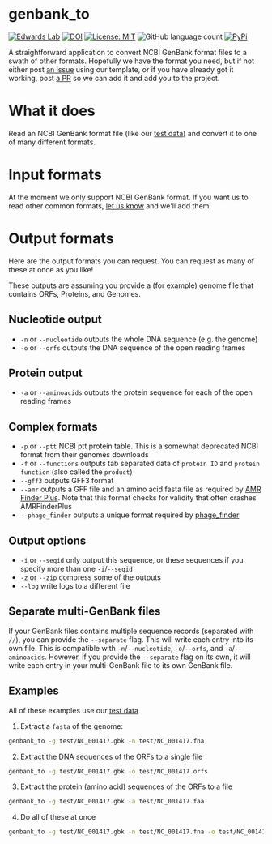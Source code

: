 # genbank_to

[![Edwards Lab](https://img.shields.io/badge/Bioinformatics-EdwardsLab-03A9F4)](https://edwards.flinders.edu.au/)
[![DOI](https://www.zenodo.org/badge/481464683.svg)](https://www.zenodo.org/badge/latestdoi/481464683)
[![License: MIT](https://img.shields.io/badge/License-MIT-yellow.svg)](https://opensource.org/licenses/MIT)
![GitHub language count](https://img.shields.io/github/languages/count/linsalrob/genbank_to)
[![PyPi](https://img.shields.io/pypi/pyversions/genbank_to.svg?style=flat-square&label=PyPi%20Versions)](https://pypi.org/project/genbank_to/)

A straightforward application to convert NCBI GenBank format files to a swath of other formats. Hopefully we have the 
format you need, but if not either post [an issue](https://github.com/linsalrob/genbank_to/issues) using our template,
or if you have already got it working, post [a PR](https://github.com/linsalrob/genbank_to/pulls) so we can add it and
add you to the project.

# What it does

Read an NCBI GenBank format file (like our [test data](test/NC_001417.gbk)) and convert it to one of many
different formats.

# Input formats

At the moment we only support NCBI GenBank format. If you want us to read other common formats, 
[let us know](https://github.com/linsalrob/genbank_to/issues) and we'll add them.

# Output formats

Here are the output formats you can request. You can request as many of these at once as you like!

These outputs are assuming you provide a (for example) genome file that contains ORFs, Proteins, and Genomes.

## Nucleotide output

 - `-n` or `--nucleotide` outputs the whole DNA sequence (e.g. the genome)
 - `-o` or `--orfs` outputs the DNA sequence of the open reading frames

## Protein output

 - `-a` or `--aminoacids` outputs the protein sequence for each of the open reading frames

## Complex formats

 - `-p` or `--ptt` NCBI ptt protein table. This is a somewhat deprecated NCBI format from their genomes downloads
 - `-f` or `--functions` outputs tab separated data of `protein ID` and `protein function` (also called the `product`)
 - `--gff3` outputs GFF3 format
 - `--amr`  outputs a GFF file and an amino acid fasta file as required by [AMR Finder Plus](https://github.com/ncbi/amr/wiki/Running-AMRFinderPlus#examples). Note that this format checks for validity that often crashes AMRFinderPlus
 - `--phage_finder` outputs a unique format required by [phage_finder](http://phage-finder.sourceforge.net/)

## Output options

 - `-i` or `--seqid` only output this sequence, or these sequences if you specify more than one `-i`/`--seqid`
 - `-z` or `--zip` compress some of the outputs
 - `--log` write logs to a different file

## Separate multi-GenBank files

If your GenBank files contains multiple sequence records (separated with `//`), you can provide the `--separate` flag. 
This will write each entry into its own file. This is compatible with `-n`/`--nucleotide`, `-o`/`--orfs`, and
`-a`/`--aminoacids`. However, if you provide the `--separate` flag on its own, it will write each entry in your 
multi-GenBank file to its own GenBank file.

## Examples

All of these examples use our [test data](test/NC_001417.gbk)

1. Extract a `fasta` of the genome:

```bash
genbank_to -g test/NC_001417.gbk -n test/NC_001417.fna
```

2. Extract the DNA sequences of the ORFs to a single file

```bash
genbank_to -g test/NC_001417.gbk -o test/NC_001417.orfs
```

3. Extract the protein (amino acid) sequences of the ORFs to a file

```bash
genbank_to -g test/NC_001417.gbk -a test/NC_001417.faa
```

4. Do all of these at once

```bash
genbank_to -g test/NC_001417.gbk -n test/NC_001417.fna -o test/NC_001417.orfs -a test/NC_001417.faa
```